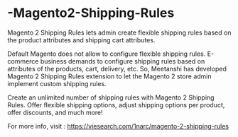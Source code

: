 # -Magento2-Shipping-Rules
Magento 2 Shipping Rules lets admin create flexible shipping rules based on the product attributes and shipping cart attributes.  

Default Magento does not allow to configure flexible shipping rules. E-commerce business demands to configure shipping rules based on attributes of the products, cart, delivery, etc. So, Meetanshi has developed Magento 2 Shipping Rules extension to let the Magento 2 store admin implement custom shipping rules. 

Create an unlimited number of shipping rules with Magento 2 Shipping Rules. Offer flexible shipping options, adjust shipping options per product, offer discounts, and much more! 

For more info, visit : https://viesearch.com/1narc/magento-2-shipping-rules
